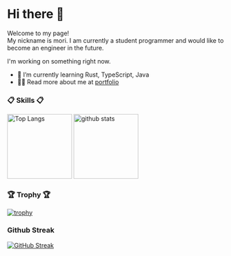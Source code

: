 # Hi there 👋

Welcome to my page!  
My nickname is mori. I am currently a student programmer and would like to become an engineer in the future. 

I'm working on something right now.  
- 🌱  I’m currently learning Rust, TypeScript, Java  
- 👨‍💻  Read more about me at [portfolio](https://moriyoshi-kasuga.github.io)


### 📋 Skills 📋
<p align="left"> 
  <img alt="Top Langs" height="150px" src="https://github-readme-stats.vercel.app/api/top-langs/?username=moriyoshi-kasuga&layout=compact&show_icons=true&theme=onedark" />
  <img alt="github stats" height="150px" src="https://github-readme-stats.vercel.app/api?username=moriyoshi-kasuga&theme=onedark&show_icons=ture" />
</p>

### 🏆 Trophy 🏆
[![trophy](https://github-profile-trophy.vercel.app/?username=moriyoshi-kasuga&theme=onedark&column=7)](https://github.com/ryo-ma/github-profile-trophy)

### Github Streak
[![GitHub Streak](https://streak-stats.demolab.com?user=moriyoshi-kasuga&theme=onedark)](https://git.io/streak-stats)
